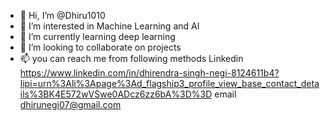 - 👋 Hi, I’m @Dhiru1010
- 👀 I’m interested in Machine Learning and AI
- 🌱 I’m currently learning deep learning
- 💞️ I’m looking to collaborate on projects
- 📫 you can reach me from following methods 
Linkedin https://www.linkedin.com/in/dhirendra-singh-negi-8124611b4?lipi=urn%3Ali%3Apage%3Ad_flagship3_profile_view_base_contact_details%3BK4E572wVSwe0ADcz6zz6bA%3D%3D
email dhirunegi07@gmail.com

<!---
Dhiru1010/Dhiru1010 is a ✨ special ✨ repository because its `README.md` (this file) appears on your GitHub profile.
You can click the Preview link to take a look at your changes.
--->
